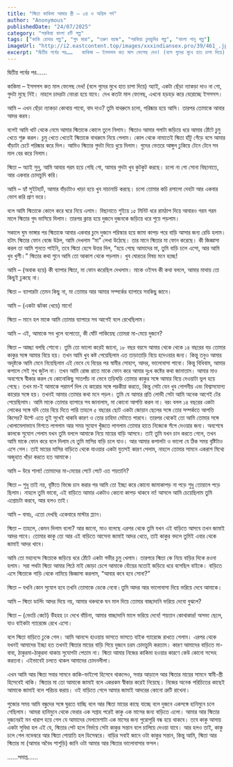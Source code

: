 ```yaml
---
title: "স্মিতা কাকিমা আমার স্ত্রী — ৩য় ও অন্তিম পর্ব"
author: "Anonymous"
publishedDate: "24/07/2025"
category: "পরকিয়া বাংলা চটি গল্প"
tags: ["কাকি চোদার গল্প", "গুদ মারা", "তরুণ বয়স্ক", "পরকিয়া চুদাচুদির গল্প", "বাংলা পানু গল্প"]
imageUrl: "http://i2.eastcontent.top/images/xxxindiansex.pro/39/461_.jpg"
excerpt: "দ্বিতীয় পর্বের পর……   কাকিমা – ইসসসস কত মাল ফেলেছ দেখ! (বলে গুদের মুখে হাত চাপা দিয়ে) অ্যাই, একটা ছেঁড়া ন্যাকড়া দাও না গো, গুদটা মুছে নি‌ই। নাহলে চাদরটা নোংরা হয়ে যাবে। দেখ কতটা মাল ফেলেছ, এখনো হড়হ..."
---
```


দ্বিতীয় পর্বের পর……


কাকিমা – ইসসসস কত মাল ফেলেছ দেখ! (বলে গুদের মুখে হাত চাপা দিয়ে) অ্যাই, একটা ছেঁড়া ন্যাকড়া দাও না গো, গুদটা মুছে নি‌ই। নাহলে চাদরটা নোংরা হয়ে যাবে। দেখ কতটা মাল ফেলেছ, এখনো হড়হড় করে বেরোচ্ছে ইসসসস।

আমি – এখন ছেঁড়া ন্যাকড়া কোথায় পাবো, বাদ দাও? তুমি বাথরুমে চলো, পরিষ্কার হয়ে আসি। তারপর তোমাকে আবার আদর করব।


বলেই আমি খাট থেকে নেমে আমার স্মিতাকে কোলে তুলে নিলাম। স্মিতাও আমার গলাটা জড়িয়ে ধরে আমার ঠোঁটে চুমু খেতে শুরু করল। চুমু খেতে খেতেই স্মিতাকে বাথরুমে নিয়ে গেলাম। কোল থেকে নামাতেই স্মিতা হাঁটু গেঁড়ে বসে আমার বাঁড়াটা চেটে পরিষ্কার করে দিল। আমিও স্মিতার গুদটা দিয়ে ধুয়ে দিলাম। গুদের ভেতরে আঙ্গুল ঢুকিয়ে টেনে টেনে সব মাল বের করে নিলাম।


স্মিতা – অ্যাই সুনু, আমি আবার গরম হয়ে গেছি গো, আমার গুদটা খুব কুটকুট করছে। চলো না গো সোনা বিছানাতে, আর একবার চোদাচুদি করি।

আমি – হ্যাঁ সুইটহার্ট, আমার বাঁড়াটাও খাড়া হয়ে খুব নাচানাচি করছে। চলো তোমার কচি রসালো দেহটা আর একবার ভোগ করি প্রাণ ভরে।


বলে আমি স্মিতাকে কোলে করে ঘরে নিয়ে এলাম। বিছানাতে শুইয়ে ১৫ মিনিট ধরে রামঠাপ দিয়ে আবারও গরম গরম মালে স্মিতার গুদ ভাসিয়ে দিলাম। তারপর ক্লান্ত হয়ে দুজনে দুজনকে জড়িয়ে ধরে শুয়ে পড়লাম।


সকালে ঘুম ভাঙ্গার পর স্মিতাকে আবার একবার চুদে দুজনে পরিস্কার হয়ে জামা কাপড় পরে বাড়ি আসার জন্য রেডি হলাম। হটাৎ স্মিতার ফোন বেজে উঠল, আমি দেখলাম “মা” লেখা উঠেছে। তার মানে স্মিতার মা ফোন করেছে। কী জিজ্ঞাসা করল তা আমি শুনতে পাইনি, তবে স্মিতা হেসে উত্তর দিল, “হয়ে গেছে আমাদের মা, তুমি বাড়ি চলে এসো, আর আমি খুব খুশী।” স্মিতার কথা শুনে আমি তো আকাশ থেকে পড়লাম। খুব ঘোরতর বিষয় মনে হচ্ছে!


আমি – (অবাক হয়ে) কী ব্যাপার স্মিতা, মা ফোন করেছিল দেখলাম। মাকে ওইসব কী কথা বললে, আমার মাথায় তো কিছুই ঢুকছে না।

স্মিতা – ব্যাপারটা তেমন কিছু না, মা তোমার আর আমার সম্পর্কের ব্যাপারে সবকিছু জানে।

আমি – (একটা ঝটকা খেয়ে) মানে!

স্মিতা – মানে হল মাকে আমি তোমার ব্যাপারে সব আগেই বলে রেখেছিলাম।

আমি – এই, আমাকে সব খুলে বলোতো, কী ঘোঁট পাকিয়েছ তোমরা মা-মেয়ে দুজনে?

স্মিতা – আচ্ছা বলছি শোনো। তুমি তো ভালো করেই জানো, ১৮ বছর বয়সে আমার থেকে থেকে ১৪ বছরের বড় তোমার কাকুর সঙ্গে আমার বিয়ে হয়। তখন আমি খুব কষ্ট পেয়েছিলাম এত তাড়াতাড়ি বিয়ে হদেওয়ার জন্য। কিন্তু তবুও আমার অদৃষ্টকে আমি মেনে নিয়েছিলাম এই ভেবে যে বিয়ের পর স্বামীর সোহাগ, আদর, ভালোবাসা পাবো। কিন্তু বিধিবাম, আমার কপালে সেই সুখ জুটল না। তখন আমি রোজ রাতে মাকে ফোন করে আমার দুঃখ কষ্টের কথা জানাতাম। আমার মা‌ও অবশেষে স্বীকার করল যে কোনোকিছু সাতপাঁচ না ভেবে তড়িঘড়ি তোমার কাকুর সঙ্গে আমার বিয়ে দেওয়াটা ভুল হয়ে গেছে। তখন মা‌-ই আমাকে পরামর্শ দিল যে কারোর সঙ্গে পরকীয়া করতে, কিন্তু সেটা যেন খুব গোপনীয় এবং বিশ্বাসযোগ্য কারোর সঙ্গে হয়। তখন‌ই আমার তোমার কথা মনে পড়ল। তুমি যে আমার প্রতি লোভী সেটা আমি অনেক আগেই টের পেয়েছিলাম। আমি মাকে তোমার ব্যাপারে সব জানালাম, মা কোনো আপত্তি করল না। বরং বলল ১৪ বছরের একটা লোকের সঙ্গে যদি তোর বিয়ে দিতে পারি তাহলে ৫ বছরের ছোট একটা জোয়ান ছেলের সঙ্গে তোর সম্পর্কতে আপত্তি কিসের? উল্টে এতে তুই সুখেই থাকবি কারণ ও তোর চাহিদা মেটাতে পারবে। তারপর থেকেই তো আমি তোমার সঙ্গে খোলামেলাভাবে মিশতে লাগলাম আর সময় সুযোগ খুঁজতে লাগলাম তোমার হাতে নিজেকে সঁপে দেওয়ার জন্য। অবশেষে কালকে সুযোগ পেলাম যখন তুমি বললে আমাকে নিয়ে মায়ের বাড়ি আসবে। তাই তুমি যখন চান করতে গেলে, তখন আমি মাকে ফোন করে বলে দিলাম যে তুমি মাসির বাড়ি চলে যাও। আর আমার কপালটা ও ভালো যে ঠিক সময় বৃষ্টিটাও এসে গেল। তাই মায়ের মাসির বাড়িতে থেকে যাওয়ার একটা যুতসই কারণ পেলাম, নাহলে তোমার সামনে একরাশ মিথ্যে অজুহাত খাঁড়া করতে হত আমাকে।

আমি – উরে শালা! তোমাদের মা-মেয়ের পেটে পেটে এত শয়তানি?

স্মিতা – শুধু তাই নয়, বৃষ্টিতে ভিজে চান করার পর আমি তো ইচ্ছা করে কোনো জামাকাপড় না পড়ে শুধু তোয়ালে পড়ে ছিলাম। নাহলে তুমি ভাবো, এই বাড়িতে আমার একটাও কোনো কাপড় থাকবে না! আসলে আমি চেয়েছিলাম তুমি এপ্রোচটা করবে, আর হল‌ও তাই।

আমি – বাবাঃ, এতো দেখছি একেবারে মাস্টার প্ল্যান।

স্মিতা – তাহলে, কেমন দিলাম বলো? আর জানো, মাও বলেছে এরপর থেকে তুমি যখন এই বাড়িতে আসবে তখন জামাই আদর পাবে। তোমার কাকু তো আর এই বাড়িতে আসেনা জামাই আদর খেতে, তাই কাকুর বদলে তুমি‌ই এবার থেকে জামাই আদর খাবে।


আমি তো মহানন্দে স্মিতাকে জড়িয়ে ধরে ঠোঁটে একটা গভীর চুমু খেলাম। তারপরে স্মিতা কে নিয়ে বাড়ির দিকে র‌ওনা হলাম। সরা পথটা স্মিতা আমার পিঠে মাই জোড়া চেপে আমাকে বৌয়ের মতোই জড়িয়ে ধরে বসেছিল বাইকে। বাড়িতে এসে স্মিতাকে গাড়ি থেকে নামিয়ে জিজ্ঞাসা করলাম, “আবার কবে হবে সোনা?”


স্মিতা – যখনি কোন সুযোগ হবে তখনি তোমাকে ডেকে নেবো।তুমি আদর আর ভালোবাসা দিয়ে ভরিয়ে দেবে আমাকে।

আমি – স্মিতা ডার্লিং আদর দিয়ে নয়, আমার থকথকে ঘন মাল দিয়ে তোমার বাচ্ছাদানি ভরিয়ে দেবো বুঝলে?

স্মিতা – (ভেংচি কেটে) উঁহহহ ঢং দেখে বাঁচিনা, আমার বাচ্ছাদানি মালে ভরিয়ে দেবে! শয়তান কোথাকার! অসভ্য ছেলে, যাও বাইকটা গ্যারেজে রেখে এসো।


বলে স্মিতা বাড়িতে ঢুকে গেল। আমি আনন্দে হাওয়ায় ভাসতে ভাসতে বাইক গ্যারেজে রাখতে গেলাম। এরপর থেকে যখনই আমাদের ইচ্ছা হত তখনই স্মিতার মায়ের বাড়ি গিয়ে দুজনে চরম চোদাচুদি করতাম। কারণ আমাদের বাড়িতে মা-বাবা, ঠাকুরমা-ঠাকুরদা থাকায় সুযোগটা পেতাম না। স্মিতা আমার নিজের কাকিমা হ‌ওয়ার কারণে কেউ কোনো সন্দেহ করতনা। এইভাবেই চলতে থাকল আমাদের চোদনলীলা।


এখন আমি আর স্মিতা সবার সামনে কাকি-ভাইপো হিসেবে থাকলেও, সবার আড়ালে আর স্মিতার মায়ের সামনে স্বামী-স্ত্রী হিসেবেই থাকি। স্মিতার মা তো আমাকে জামাই বলে একরকম স্বীকার করেই নিয়েছে। নিজের অনেক পরিচিতের কাছেই আমাকে জামাই বলে পরিচয় করায়। ওই বাড়িতে গেলে আমার জামাই আদরের কোনো ত্রুটি রাখেনা।


পুজোর সময় আমি বন্ধুদের সঙ্গে ঘুরতে যাচ্ছি বলে আর স্মিতা মায়ের কাছে যাচ্ছে বলে দুজনে একসঙ্গে হানিমুনে চলে গেছিলাম। আমরা হানিমুনে থেকে ফেরার এক সপ্তাহ পরেই কাকু এক মাসের জন্য বাড়িতে এলো। আমার আর স্মিতার দুজনের‌ই মন খারাপ হয়ে গেল যে আমাদের মেলামেশাটা এক মাসের জন্য পুরোপুরি বন্ধ হয়ে থাকবে। তবে কাকু আসায় একটা সুবিধা হল এই যে, স্মিতার পেট হলে নির্ভয়ে সেটা কাকুর সন্তান বলে চালিয়ে দেওয়া যাবে। আর হল‌ও তাই, কাকু চলে গেল নভেম্বরে আর স্মিতা পোয়াতি হল ডিসেম্বরে। বাড়ির সবাই জানে ওটা কাকুর সন্তান, কিন্তু আমি, স্মিতা আর স্মিতার মা (আমার অবৈধ শাশুড়ি) জানি ওটা আমার আর স্মিতার ভালোবাসার ফসল।


……সমাপ্ত……
